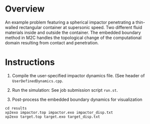 # Overview
An example problem featuring a spherical impactor penetrating a thin-walled rectangular container at supersonic speed. Two different fluid materials inside and outside the container. The embedded boundary method in M2C handles the topological change of the computational domain resulting from contact and penetration.

# Instructions
1. Compile the user-specified impactor dynamics file. (See header of `UserDefinedDynamics.cpp`.

2. Run the simulation: See job submission script `run.st`.

3. Post-process the embedded boundary dynamics for visualization
```
cd results
xp2exo impactor.top impactor.exo impactor_disp.txt
xp2exo target.top target.exo target_disp.txt
```
